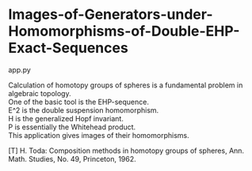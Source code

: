 # Images-of-Generators-under-Homomorphisms-of-Double-EHP-Exact-Sequences
app.py

Calculation of homotopy groups of spheres is a fundamental problem in algebraic topology.  
One of the basic tool is the EHP-sequence.  
E^2 is the double suspension homomorphism.  
H is the generalized Hopf invariant.  
P is essentially the Whitehead product.  
This application gives images of their homomorphisms.  

[T] H. Toda: Composition methods in homotopy groups of spheres, Ann. Math.  Studies, No. 49, Princeton, 1962.  
